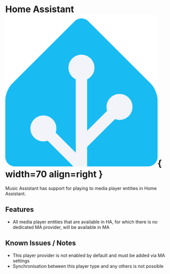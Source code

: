# Home Assistant ![Preview image](../assets/icons/ha-logo.png){ width=70 align=right }

Music Assistant has support for playing to media player entities in Home Assistant.

## Features

- All media player entities that are available in HA, for which there is no dedicated MA provider, will be available in MA

## Known Issues / Notes

- This player provider is not enabled by default and must be added via MA settings
- Synchronisation between this player type and any others is not possible

